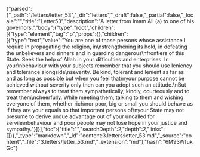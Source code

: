{"parsed":{"_path":"/letters/letter_53","_dir":"letters","_draft":false,"_partial":false,"_locale":"","title":"Letter53","description":"A letter from Imam Ali (a) to one of his governors.","body":{"type":"root","children":[{"type":"element","tag":"p","props":{},"children":[{"type":"text","value":"You are one of those persons whose assistance I require in propagating the religion, in\nstrengthening its hold, in defeating the unbelievers and sinners and in guarding dangerous\nfrontiers of this State. Seek the help of Allah in your difficulties and enterprises. In your\nbehaviour with your subjects remember that you should use leniency and tolerance alongside\nseverity. Be kind, tolerant and lenient as far as and as long as possible but when you feel that\nyour purpose cannot be achieved without severity only then can you adopt such an attitude.\nBut remember always to treat them sympathetically, kindly, courteously and to treat them\ncheerfully. While meeting them, talking to them and wishing everyone of them, whether rich\nor poor, big or small you should behave as if they are your equals so that important persons of\nyour State may not presume to derive undue advantage out of your uncalled for servile\nbehaviour and poor people may not lose hope in your justice and sympathy."}]}],"toc":{"title":"","searchDepth":2,"depth":2,"links":[]}},"_type":"markdown","_id":"content:3.letters:letter_53.md","_source":"content","_file":"3.letters/letter_53.md","_extension":"md"},"hash":"6M93WfukGc"}